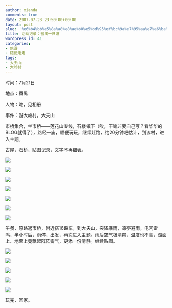 ```yaml
---
author: xianda
comments: true
date: 2007-07-23 23:50:00+00:00
layout: post
slug: '%e6%b4%bb%e5%8a%a8%e8%ae%b0%e5%bd%95%ef%bc%9a%e7%95%aa%e7%a6%ba%e4%b8%80%e6%97%a5%e6%b8%b8'
title: 活动记录：番禺一日游
wordpress_id: 41
categories:
- 旅游
- 随便走走
tags:
- 大夫山
- 大岭村
---
```


时间：7月21日

 

地点：番禺

 

人物：略，见相册

 

事件：游大岭村，大夫山

 

 

市桥集合，坐市桥——莲花山专线，石楼镇下（唉，干嘛非要自己写？看华华的BLOG就得了），路经一庙，顺便玩玩，继续赶路，约20分钟吧估计，到该村，进入主题。

 

古屋，石桥，贴图记录，文字不再细表。

 

![](http://tkfiles.storage.live.com/y1p8DdeeunYYKH3mfI7NLU84lisv0X3VBj-MT5v-X53aEmAELflMzGPLh_fEl8oyw1UerBBQLGjvrE)

<!-- more -->

 

![](http://tkfiles.storage.live.com/y1p8DdeeunYYKEDi2uKwhIzPePjdBvVDPvAEQo3v7zjPKmB7fMjA1rzjm7ODq7O9N1Pay6xCkq41Ig)

 

    
![](http://tkfiles.storage.live.com/y1p8DdeeunYYKGyEvscGGdXFNw6ejay8OVZe-rWen5_XOQx4Sr7W3x6d7QF4VBbSAYCls2cfQb-RNc)

 

    
![](http://tkfiles.storage.live.com/y1p8DdeeunYYKHvwPDEVwVwAK-TncQ0a2VOfb7-nSzXjRyFKXUpchB03O47JO-tc02eXOaE9aPLzB8)

 

    
![](http://tkfiles.storage.live.com/y1p8DdeeunYYKFi37CYJBCody09jk_OVP2pzghNPEXkEJARWBgasZwo4yO-hqwt0nXfM6Xq9XF85NU)

 

 

![](http://tkfiles.storage.live.com/y1p8DdeeunYYKE2-gQSOe-3BdvDAbOwsRR72BLpeDbRv6rQzgQAekdBzVghiL8RK05FkkBwrgYP7Mk)

 

    
![](http://tkfiles.storage.live.com/y1p8DdeeunYYKEtvMrL1OIJCOzt8xXQkGq9uF4-4sxeGJXZ0gkXv0BcKE-keE-JGo9YuAQXXz2Chck)

 

 

午餐，原路返市桥，附近搭16路车，到大夫山，突降暴雨，凉亭避雨，电闪雷鸣，半小时后，雨停，出发，再次进入主题。雨后空气极清爽，温度也不高，湖面上、地面上竟飘起阵阵雾气，更添一份清静。继续贴图。

 

![](http://tkfiles.storage.live.com/y1p8DdeeunYYKHq2GuVxCi8qfEotrzgxON3pj8Em2UGNBg8p-hIHKnC39Y4_XtaTeHGsKe5b9HGYDc)

 

 

![](http://tkfiles.storage.live.com/y1p8DdeeunYYKEvR32Xux_T1CXREDpQ_LawZKwoIxwFhZZDiWrxsqRDZTDr9QnAVmi_3shsbJvWPEI)

 

 

![](http://tkfiles.storage.live.com/y1p8DdeeunYYKH24Hr00EovSy9FvHP3GYZ8EC9GNHLr9vvwXuQ5CLLaaZhWcOD33jELan3-ccveQ-o)

 

 

![](http://tkfiles.storage.live.com/y1p8DdeeunYYKHc_5yoPKSBz2OL-XZs10ZROPEbRw1hseSMg3X3lS4y_oPUJvY89hsGoxRH_1ApjXg)

 

 

![](http://tkfiles.storage.live.com/y1p8DdeeunYYKHlDJ1nxuxc-E_1U_uLoqdFF7owGiqXvZg1TFaLsJRVaHcmo-MCPRcy3A1VANeRm-g)

 

 

玩完，回家。
